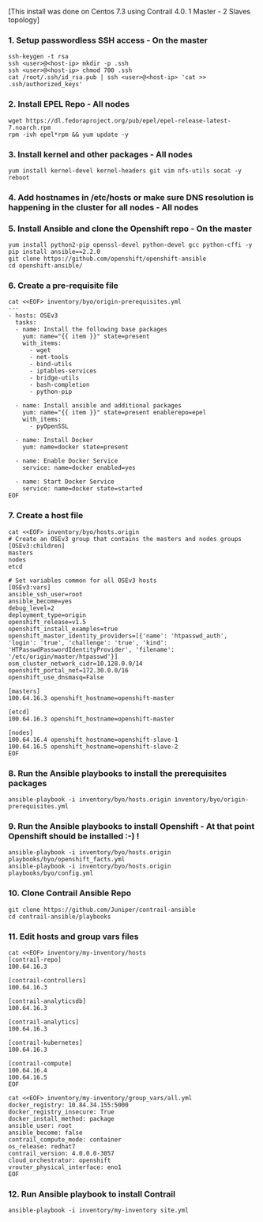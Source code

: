 [This install was done on Centos 7.3 using Contrail 4.0. 1 Master - 2 Slaves topology]

### 1. Setup passwordless SSH access - On the master
```
ssh-keygen -t rsa
ssh <user>@<host-ip> mkdir -p .ssh
ssh <user>@<host-ip> chmod 700 .ssh
cat /root/.ssh/id_rsa.pub | ssh <user>@<host-ip> 'cat >> .ssh/authorized_keys'
```

### 2. Install EPEL Repo - All nodes 
```
wget https://dl.fedoraproject.org/pub/epel/epel-release-latest-7.noarch.rpm
rpm -ivh epel*rpm && yum update -y 
```

### 3. Install kernel and other packages  - All nodes 
```
yum install kernel-devel kernel-headers git vim nfs-utils socat -y
reboot
```
### 4. Add hostnames in /etc/hosts or make sure DNS resolution is happening in the cluster for all nodes - All nodes 

### 5. Install Ansible and clone the Openshift repo - On the master
```
yum install python2-pip openssl-devel python-devel gcc python-cffi -y
pip install ansible==2.2.0
git clone https://github.com/openshift/openshift-ansible
cd openshift-ansible/
```

### 6. Create a pre-requisite file 
```
cat <<EOF> inventory/byo/origin-prerequisites.yml
---
- hosts: OSEv3
  tasks:
  - name: Install the following base packages
    yum: name="{{ item }}" state=present
    with_items:
      - wget
      - net-tools
      - bind-utils
      - iptables-services
      - bridge-utils
      - bash-completion
      - python-pip

  - name: Install ansible and additional packages
    yum: name="{{ item }}" state=present enablerepo=epel
    with_items:
      - pyOpenSSL

  - name: Install Docker
    yum: name=docker state=present

  - name: Enable Docker Service
    service: name=docker enabled=yes

  - name: Start Docker Service
    service: name=docker state=started
EOF
```

### 7. Create a host file
```
cat <<EOF> inventory/byo/hosts.origin
# Create an OSEv3 group that contains the masters and nodes groups
[OSEv3:children]
masters
nodes
etcd

# Set variables common for all OSEv3 hosts
[OSEv3:vars]
ansible_ssh_user=root
ansible_become=yes
debug_level=2
deployment_type=origin
openshift_release=v1.5
openshift_install_examples=true
openshift_master_identity_providers=[{'name': 'htpasswd_auth', 'login': 'true', 'challenge': 'true', 'kind': 'HTPasswdPasswordIdentityProvider', 'filename': '/etc/origin/master/htpasswd'}]
osm_cluster_network_cidr=10.128.0.0/14
openshift_portal_net=172.30.0.0/16
openshift_use_dnsmasq=False

[masters]
100.64.16.3 openshift_hostname=openshift-master 

[etcd]
100.64.16.3 openshift_hostname=openshift-master 

[nodes]
100.64.16.4 openshift_hostname=openshift-slave-1 
100.64.16.5 openshift_hostname=openshift-slave-2 
EOF
```

### 8. Run the Ansible playbooks to install the prerequisites packages  
```
ansible-playbook -i inventory/byo/hosts.origin inventory/byo/origin-prerequisites.yml
```

### 9. Run the Ansible playbooks to install Openshift - At that point Openshift should be installed :-) !
```
ansible-playbook -i inventory/byo/hosts.origin playbooks/byo/openshift_facts.yml
ansible-playbook -i inventory/byo/hosts.origin playbooks/byo/config.yml
```

### 10. Clone Contrail Ansible Repo 
```
git clone https://github.com/Juniper/contrail-ansible
cd contrail-ansible/playbooks
```

### 11. Edit hosts and group vars files  
```
cat <<EOF> inventory/my-inventory/hosts
[contrail-repo]
100.64.16.3

[contrail-controllers]
100.64.16.3

[contrail-analyticsdb]
100.64.16.3

[contrail-analytics]
100.64.16.3

[contrail-kubernetes]
100.64.16.3

[contrail-compute]
100.64.16.4
100.64.16.5
EOF
```
```
cat <<EOF> inventory/my-inventory/group_vars/all.yml
docker_registry: 10.84.34.155:5000
docker_registry_insecure: True
docker_install_method: package
ansible_user: root
ansible_become: false
contrail_compute_mode: container
os_release: redhat7
contrail_version: 4.0.0.0-3057
cloud_orchestrator: openshift
vrouter_physical_interface: eno1
EOF
```

### 12. Run Ansible playbook to install Contrail 
```
ansible-playbook -i inventory/my-inventory site.yml
```

